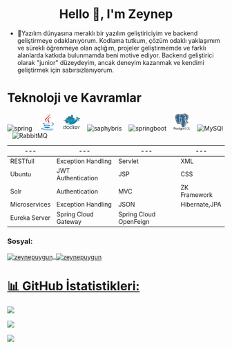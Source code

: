 <h1 align="center">Hello 👋, I'm Zeynep</h1>

- 🌱Yazılım dünyasına meraklı bir yazılım geliştiriciyim ve backend geliştirmeye odaklanıyorum. Kodlama tutkum, çözüm odaklı yaklaşımım ve sürekli öğrenmeye olan açlığım, projeler geliştirmemde ve farklı alanlarda katkıda bulunmamda beni motive ediyor. Backend geliştirici olarak "junior" düzeydeyim, ancak deneyim kazanmak ve kendimi geliştirmek için sabırsızlanıyorum.

# Teknoloji ve Kavramlar
<p>
 <!--spring-->
<img src="https://github.com/ZU1234/Document/blob/main/imagesTeknology/1200px-Spring_Framework_Logo_2018.svg.svg" alt="spring" width="100" />   &nbsp;&nbsp; 
 <!--java-->
 <img src="https://raw.githubusercontent.com/devicons/devicon/master/icons/java/java-original.svg" alt= "java" width="40" height="40"/>   &nbsp;&nbsp; 
 <!--docker-->
<img src="https://raw.githubusercontent.com/devicons/devicon/master/icons/docker/docker-original-wordmark.svg" alt="docker" width="40" height="40"/> &nbsp;&nbsp;
<!--saphybris-->
 <img src="https://github.com/ZU1234/Document/blob/main/imagesTeknology/saphybrislogo-002.jpg" alt="saphybris" width="80" height="30"/> &nbsp;&nbsp;
<!--springboot-->
<img src="https://github.com/ZU1234/Document/blob/main/imagesTeknology/1_-uckV8DOh3l0bCvqZ73zYg.svg" alt="springboot" width="100" /> &nbsp;&nbsp;
<!--postgresql-->
<img src="https://raw.githubusercontent.com/devicons/devicon/master/icons/postgresql/postgresql-original-wordmark.svg" alt="postgresql" width="40" height="40"/> &nbsp;&nbsp;
<!--MySQL-->
 <img src="https://github.com/ZU1234/Document/blob/main/imagesTeknology/mysql-official.svg" alt="MySQl" width="60" height="40"/> &nbsp;&nbsp;
  <!--RabbitMQ-->
 <img src="https://github.com/ZU1234/Document/blob/main/imagesTeknology/rabbitmq-ar21.svg" alt="RabbitMQ" width="80" height="40"/> &nbsp;&nbsp;
  
 </p>


|---|---|---|---|
|-----------------------|------------------------|------------------------|----------------------|
|   RESTfull            | Exception Handling     | Servlet                | XML |
|    Ubuntu             | JWT Authentication     | JSP                    |CSS  |
| Solr                  | Authentication         | MVC                    | ZK Framework    |
| Microservices         |Exception Handling      | JSON                   |     Hibernate,JPA  |
| Eureka Server        | Spring Cloud Gateway    | Spring Cloud OpenFeign | |




<h3 align="left">Sosyal:</h3>
 

 
<p align="left"><a href="https://linkedin.com/in/zeynepuygun" target="blank"><img align="center" src="https://raw.githubusercontent.com/rahuldkjain/github-profile-readme-generator/master/src/images/icons/Social/linked-in-alt.svg" alt="zeynepuygun" height="30" width="40" / <p align="left">&nbsp;&nbsp;<a href="https://www.hackerrank.com/zynpzynp_uygun?hr_r=1" target="blank"><img align="center" src="https://raw.githubusercontent.com/rahuldkjain/github-profile-readme-generator/master/src/images/icons/Social/hackerrank.svg" alt="zeynepuygun" height="30" width="40" />
 




 #  📊 GitHub İstatistikleri:

![](https://github-readme-stats.vercel.app/api?username=ZU1234&theme=onedark&hide_border=false&include_all_commits=false&count_private=false)<br/>

![](https://github-readme-streak-stats.herokuapp.com/?user=ZU1234&theme=onedark&hide_border=false)<br/>

![](https://github-readme-stats.vercel.app/api/top-langs/?username=ZU1234&theme=onedark&hide_border=false&include_all_commits=false&count_private=false&layout=compact)

 

<!--

- 🤔 I’m looking for help with ...

- 💬 Ask me about ...

- 📫 How to reach me: ...

- 😄 Pronouns: ...

- ⚡ Fun fact: ...
